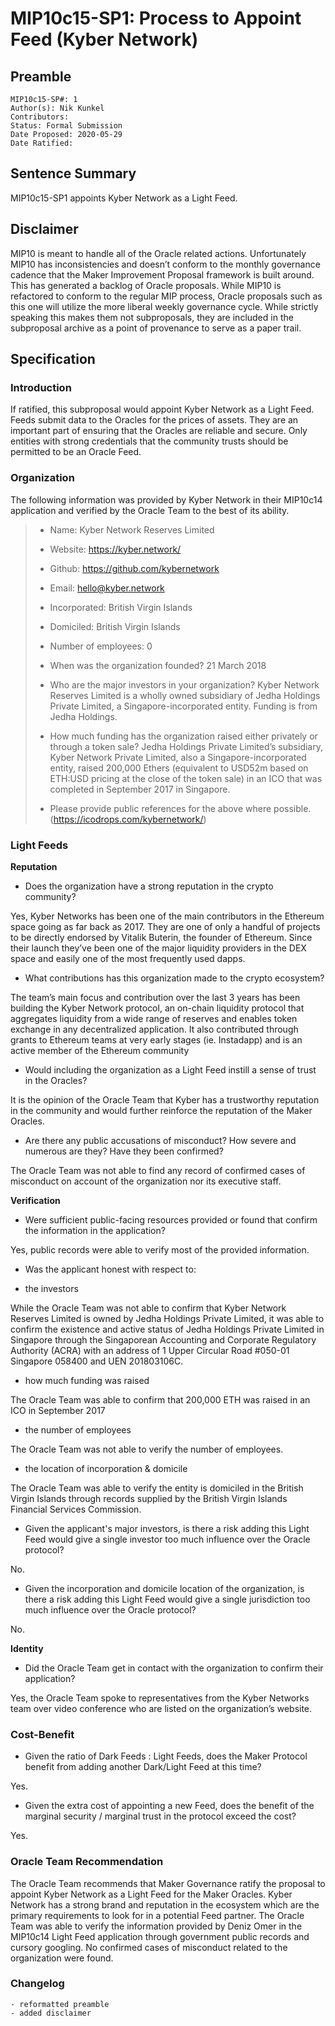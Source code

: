 # MIP10c15-SP1: Process to Appoint Feed (Kyber Network)

## Preamble

```
MIP10c15-SP#: 1
Author(s): Nik Kunkel
Contributors:
Status: Formal Submission
Date Proposed: 2020-05-29
Date Ratified:
```

## Sentence Summary
MIP10c15-SP1 appoints Kyber Network as a Light Feed.

## Disclaimer
MIP10 is meant to handle all of the Oracle related actions. Unfortunately MIP10 has inconsistencies and doesn’t conform to the monthly governance cadence that the Maker Improvement Proposal framework is built around. This has generated a backlog of Oracle proposals. While MIP10 is refactored to conform to the regular MIP process, Oracle proposals such as this one will utilize the more liberal weekly governance cycle. While strictly speaking this makes them not subproposals, they are included in the subproposal archive as a point of provenance to serve as a paper trail.

## Specification

### Introduction

If ratified, this subproposal would appoint Kyber Network as a Light Feed. Feeds submit data to the Oracles for the prices of assets. They are an important part of ensuring that the Oracles are reliable and secure. Only entities with strong credentials that the community trusts should be permitted to be an Oracle Feed.

### Organization

The following information was provided by Kyber Network in their MIP10c14 application and verified by the Oracle Team to the best of its ability.

> * Name: Kyber Network Reserves Limited
> * Website: https://kyber.network/
> * Github: https://github.com/kybernetwork
> * Email: hello@kyber.network
> * Incorporated: British Virgin Islands
> * Domiciled: British Virgin Islands
> * Number of employees: 0
> * When was the organization founded? 21 March 2018
> * Who are the major investors in your organization? Kyber Network Reserves Limited is a wholly owned subsidiary of Jedha Holdings Private Limited, a Singapore-incorporated entity. Funding is from Jedha Holdings.
> 
> * How much funding has the organization raised either privately or through a token sale? Jedha Holdings Private Limited’s subsidiary, Kyber Network Private Limited, also a Singapore-incorporated entity, raised 200,000 Ethers (equivalent to USD52m based on ETH:USD pricing at the close of the token sale) in an ICO that was completed in September 2017 in Singapore.
> 
> * Please provide public references for the above where possible. (https://icodrops.com/kybernetwork/)

### Light Feeds

**Reputation**

- Does the organization have a strong reputation in the crypto community?

Yes, Kyber Networks has been one of the main contributors in the Ethereum space going as far back as 2017. They are one of only a handful of projects to be directly endorsed by Vitalik Buterin, the founder of Ethereum. Since their launch they’ve been one of the major liquidity providers in the DEX space and easily one of the most frequently used dapps.

- What contributions has this organization made to the crypto ecosystem?

The team’s main focus and contribution over the last 3 years has been building the Kyber Network protocol, an on-chain liquidity protocol that aggregates liquidity from a wide range of reserves and enables token exchange in any decentralized application. It also contributed through grants to Ethereum teams at very early stages (ie. Instadapp) and is an active member of the Ethereum community

- Would including the organization as a Light Feed instill a sense of trust in the Oracles?

It is the opinion of the Oracle Team that Kyber has a trustworthy reputation in the community and would further reinforce the reputation of the Maker Oracles.

- Are there any public accusations of misconduct? How severe and numerous are they? Have they been confirmed?

The Oracle Team was not able to find any record of confirmed cases of misconduct on account of the organization nor its executive staff.

**Verification**

- Were sufficient public-facing resources provided or found that confirm the information in the application?

Yes, public records were able to verify most of the provided information.

- Was the applicant honest with respect to:

- the investors

While the Oracle Team was not able to confirm that Kyber Network Reserves Limited is owned by Jedha Holdings Private Limited, it was able to confirm the existence and active status of Jedha Holdings Private Limited in Singapore through the Singaporean Accounting and Corporate Regulatory Authority (ACRA) with an address of 1 Upper Circular Road #050-01 Singapore 058400 and UEN 201803106C.

- how much funding was raised

The Oracle Team was able to confirm that 200,000 ETH was raised in an ICO in September 2017

- the number of employees

The Oracle Team was not able to verify the number of employees.

- the location of incorporation & domicile

The Oracle Team was able to verify the entity is domiciled in the British Virgin Islands through records supplied by the British Virgin Islands Financial Services Commission.

- Given the applicant's major investors, is there a risk adding this Light Feed would give a single investor too much influence over the Oracle protocol?

No.

- Given the incorporation and domicile location of the organization, is there a risk adding this Light Feed would give a single jurisdiction too much influence over the Oracle protocol?

No.

**Identity**

- Did the Oracle Team get in contact with the organization to confirm their application?

Yes, the Oracle Team spoke to representatives from the Kyber Networks team over video conference who are listed on the organization’s website.

### Cost-Benefit

- Given the ratio of Dark Feeds : Light Feeds, does the Maker Protocol benefit from adding another Dark/Light Feed at this time?

Yes.

- Given the extra cost of appointing a new Feed, does the benefit of the marginal security / marginal trust in the protocol exceed the cost?

Yes.

### Oracle Team Recommendation

The Oracle Team recommends that Maker Governance ratify the proposal to appoint Kyber Network as a Light Feed for the Maker Oracles. Kyber Network has a strong brand and reputation in the ecosystem which are the primary requirements to look for in a potential Feed partner. The Oracle Team was able to verify the information provided by Deniz Omer in the MIP10c14 Light Feed application through government public records and cursory googling. No confirmed cases of misconduct related to the organization were found.

### Changelog
	- reformatted preamble
	- added disclaimer